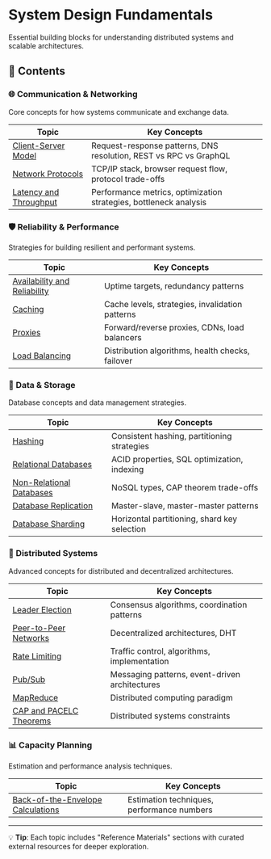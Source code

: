 # System Design Fundamentals

Essential building blocks for understanding distributed systems and scalable architectures.

## 📖 Contents

### 🌐 Communication & Networking

Core concepts for how systems communicate and exchange data.

| Topic                                                    | Key Concepts                                                      |
|----------------------------------------------------------|-------------------------------------------------------------------|
| [Client-Server Model](./01-client-server.md)             | Request-response patterns, DNS resolution, REST vs RPC vs GraphQL |
| [Network Protocols](./02-network-protocols.md)           | TCP/IP stack, browser request flow, protocol trade-offs           |
| [Latency and Throughput](./03-latency-and-throughput.md) | Performance metrics, optimization strategies, bottleneck analysis |

### 🛡️ Reliability & Performance

Strategies for building resilient and performant systems.

| Topic                                                                | Key Concepts                                     |
|----------------------------------------------------------------------|--------------------------------------------------|
| [Availability and Reliability](./04-availability-and-reliability.md) | Uptime targets, redundancy patterns              |
| [Caching](./05-caching.md)                                           | Cache levels, strategies, invalidation patterns  |
| [Proxies](./06-proxies.md)                                           | Forward/reverse proxies, CDNs, load balancers    |
| [Load Balancing](./07-load-balancing.md)                             | Distribution algorithms, health checks, failover |

### 💾 Data & Storage

Database concepts and data management strategies.

| Topic                                                        | Key Concepts                                 |
|--------------------------------------------------------------|----------------------------------------------|
| [Hashing](./08-hashing.md)                                   | Consistent hashing, partitioning strategies  |
| [Relational Databases](./09-relational-databases.md)         | ACID properties, SQL optimization, indexing  |
| [Non-Relational Databases](./10-non-relational-databases.md) | NoSQL types, CAP theorem trade-offs          |
| [Database Replication](./11-database-replication.md)         | Master-slave, master-master patterns         |
| [Database Sharding](./12-database-sharding.md)               | Horizontal partitioning, shard key selection |

### 🔗 Distributed Systems

Advanced concepts for distributed and decentralized architectures.

| Topic                                                      | Key Concepts                                   |
|------------------------------------------------------------|------------------------------------------------|
| [Leader Election](./13-leader-election.md)                 | Consensus algorithms, coordination patterns    |
| [Peer-to-Peer Networks](./14-peer-to-peer-networks.md)     | Decentralized architectures, DHT               |
| [Rate Limiting](./15-rate-limiting.md)                     | Traffic control, algorithms, implementation    |
| [Pub/Sub](./16-pub-sub.md)                                 | Messaging patterns, event-driven architectures |
| [MapReduce](./17-mapreduce.md)                             | Distributed computing paradigm                 |
| [CAP and PACELC Theorems](./18-cap-and-pacelc-theorems.md) | Distributed systems constraints                |

### 📊 Capacity Planning

Estimation and performance analysis techniques.

| Topic                                                                          | Key Concepts                               |
|--------------------------------------------------------------------------------|--------------------------------------------|
| [Back-of-the-Envelope Calculations](./19-back-of-the-envelope-calculations.md) | Estimation techniques, performance numbers |

---

💡 **Tip**: Each topic includes "Reference Materials" sections with curated external resources for deeper exploration.
